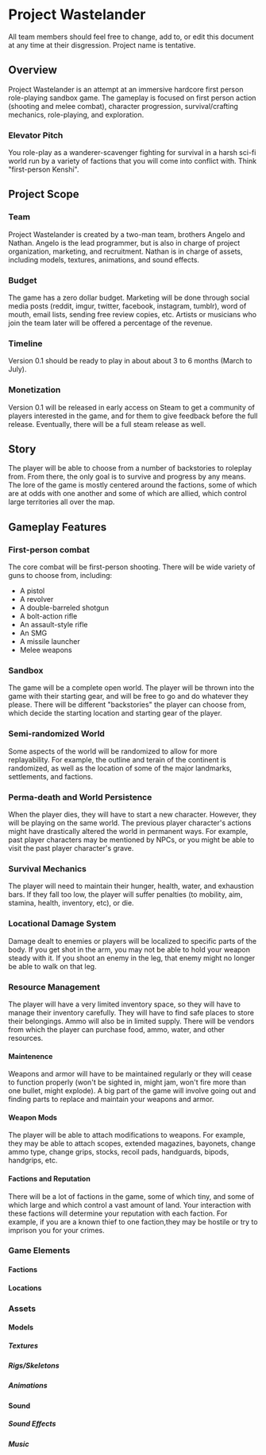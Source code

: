# Project Wastelander
All team members should feel free to change, add to, or edit this document at any time at their disgression. Project name is tentative.

## Overview
Project Wastelander is an attempt at an immersive hardcore first person role-playing sandbox game. The gameplay is focused on first person action (shooting and melee combat), character progression, survival/crafting mechanics, role-playing, and exploration. 

### Elevator Pitch
You role-play as a wanderer-scavenger fighting for survival in a harsh sci-fi world run by a variety of factions that you will come into conflict with. Think "first-person Kenshi".


## Project Scope
### Team
Project Wastelander is created by a two-man team, brothers Angelo and Nathan. Angelo is the lead programmer, but is also in charge of project organization, marketing, and recruitment. Nathan is in charge of assets, including models, textures, animations, and sound effects.

### Budget
The game has a zero dollar budget. Marketing will be done through social media posts (reddit, imgur, twitter, facebook, instagram, tumblr), word of mouth, email lists, sending free review copies, etc. Artists or musicians who join the team later will be offered a percentage of the revenue.

### Timeline
Version 0.1 should be ready to play in about about 3 to 6 months (March to July).


### Monetization
Version 0.1 will be released in early access on Steam to get a community of players interested in the game, and for them to give feedback before the full release. Eventually, there will be a full steam release as well.

## Story
The player will be able to choose from a number of backstories to roleplay from. From there, the only goal is to survive and progress by any means. The lore of the game is mostly centered around the factions, some of which are at odds with one another and some of which are allied, which control large territories all over the map. 

## Gameplay Features

### First-person combat
The core combat will be first-person shooting. There will be wide variety of guns to choose from, including:
- A pistol
- A revolver
- A double-barreled shotgun
- A bolt-action rifle
- An assault-style rifle 
- An SMG
- A missile launcher
- Melee weapons

### Sandbox
The game will be a complete open world. The player will be thrown into the game with their starting gear, and will be free to go and do whatever they please. There will be different "backstories" the player can choose from, which decide the starting location and starting gear of the player. 

### Semi-randomized World
Some aspects of the world will be randomized to allow for more replayability. For example, the outline and terain of the continent is randomized, as well as the location of some of the major landmarks, settlements, and factions.

### Perma-death and World Persistence
When the player dies, they will have to start a new character. However, they will be playing on the same world. The previous player character's actions might have drastically altered the world in permanent ways. For example, past player characters may be mentioned by NPCs, or you might be able to visit the past player character's grave. 

### Survival Mechanics
The player will need to maintain their hunger, health, water, and exhaustion bars. If they fall too low, the player will suffer penalties (to mobility, aim, stamina, health, inventory, etc), or die.

### Locational Damage System
Damage dealt to enemies or players will be localized to specific parts of the body. If you get shot in the arm, you may not be able to hold your weapon steady with it. If you shoot an enemy in the leg, that enemy might no longer be able to walk on that leg.

### Resource Management
The player will have a very limited inventory space, so they will have to manage their inventory carefully. They will have to find safe places to store their belongings. Ammo will also be in limited supply. There will be vendors from which the player can purchase food, ammo, water, and other resources.

#### Maintenence
Weapons and armor will have to be maintained regularly or they will cease to function properly (won't be sighted in, might jam, won't fire more than one bullet, might explode). A big part of the game will involve going out and finding parts to replace and maintain your weapons and armor. 

#### Weapon Mods
The player will be able to attach modifications to weapons. For example, they may be able to attach scopes, extended magazines, bayonets, change ammo type, change grips, stocks, recoil pads, handguards, bipods, handgrips, etc.

#### Factions and Reputation
There will be a lot of factions in the game, some of which tiny, and some of which large and which control a vast amount of land. Your interaction with these factions will determine your reputation with each faction. For example, if you are a known thief to one faction,they may be hostile or try to imprison you for your crimes.



### Game Elements

#### Factions

#### Locations

### Assets

#### Models

##### Textures

##### Rigs/Skeletons

##### Animations

#### Sound

##### Sound Effects

##### Music


